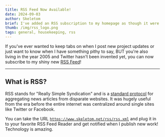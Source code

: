 ```yaml
---
title: RSS Feed Now Available!
date: 2024-09-03
author: Skeletom
brief: I've added an RSS subscription to my homepage as though it were 2005. Please clap.
thumb: /img/rss_logo.png
tags: general, housekeeping, rss
---
```


If you've ever wanted to keep tabs on when I post new project updates or just want to know when I have something pithy to say, BUT you're also living in the year 2005 and Twitter hasn't been invented yet, you can now subscribe to my shiny new [RSS Feed](/rss/rss.xml)!

---

## What is RSS?

RSS stands for "Really Simple Syndication" and is a [standard protocol](https://en.wikipedia.org/wiki/RSS) for aggregating news articles from disparate websites. It was hugely useful from the era before the entire internet was centralized around single sites like Twitter or Facebook.


You can take the URL [`https://www.skeletom.net/rss/rss.xml`](/rss/rss.xml) and plug it in to your favorite RSS Feed Reader and get notified when I publish new work! Technology is amazing.